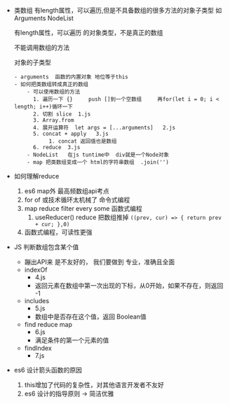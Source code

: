 - 类数组
    有length属性，可以遍历,但是不具备数组的很多方法的对象子类型 
    如 Arguments  NodeList

    有length属性，可以遍历 的对象类型，不是真正的数组 

    不能调用数组的方法 

    对象的子类型

      - arguments  函数的内置对象 地位等于this
      - 如何把类数组转成真正的数组
          - 可以使用数组的方法
            1. 遍历一下 {}     push []到一个空数组     再for(let i = 0; i < length; i++)循环一下
            2. 切割 slice  1.js 
            3. Array.from   
            4. 展开运算符  let args = [...arguments]   2.js 
            5. concat + apply   3.js 
                 1. concat 返回值也是数组
            6. reduce  3.js
          - NodeList   在js tuntime中  div就是一个Node对象
          - map 把类数组变成一个 html的字符串数组  .join('')

- 如何理解reduce
    1. es6  map外  最高频数组api考点  
    2. for of  或技术循环太机械了  命令式编程
    3. map reduce filter every some   函数式编程
        1. useReducer()  reduce 把数组推掉
                ` ((prev, cur) => {
                    return prev + cur;
                  },0)
                `
    4. 函数式编程，可读性更强

- JS 判断数组包含某个值
    - 蹦出API来 是不友好的， 我们要做到 专业，准确且全面
    - indexOf
      - 4.js
      - 返回元素在数组中第一次出现的下标，从0开始，如果不存在，则返回 -1
    - includes
      - 5.js  
      - 数组中是否存在这个值，返回 Boolean值
    - find    reduce map
      - 6.js
      - 满足条件的第一个元素的值
    - findIndex
      - 7.js

- es6 设计箭头函数的原因
    1. this增加了代码的复杂性，对其他语言开发者不友好
    2. es6 设计的指导原则  ->  简洁优雅